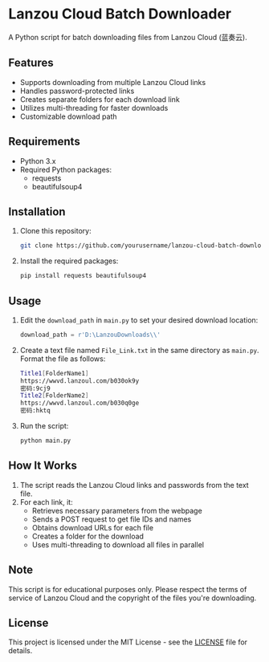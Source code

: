 # Lanzou Cloud Batch Downloader

A Python script for batch downloading files from Lanzou Cloud (蓝奏云).

## Features

- Supports downloading from multiple Lanzou Cloud links
- Handles password-protected links
- Creates separate folders for each download link
- Utilizes multi-threading for faster downloads
- Customizable download path

## Requirements

- Python 3.x
- Required Python packages:
  - requests
  - beautifulsoup4

## Installation

1. Clone this repository:
   ```bash
   git clone https://github.com/yourusername/lanzou-cloud-batch-downloader.git
   ```
2. Install the required packages:
   ```bash
   pip install requests beautifulsoup4
   ```

## Usage

1. Edit the `download_path` in `main.py` to set your desired download location:
   ```python
   download_path = r'D:\LanzouDownloads\\'
   ```

2. Create a text file named `File_Link.txt` in the same directory as `main.py`. Format the file as follows:
   ```bash
   Title1[FolderName1]
   https://wwvd.lanzoul.com/b030ok9y
   密码:9cj9
   Title2[FolderName2]
   https://wwvd.lanzoul.com/b030q0ge
   密码:hktq
   ```

3. Run the script:
   ```bash
   python main.py
   ```

## How It Works

1. The script reads the Lanzou Cloud links and passwords from the text file.
2. For each link, it:
   - Retrieves necessary parameters from the webpage
   - Sends a POST request to get file IDs and names
   - Obtains download URLs for each file
   - Creates a folder for the download
   - Uses multi-threading to download all files in parallel

## Note

This script is for educational purposes only. Please respect the terms of service of Lanzou Cloud and the copyright of the files you're downloading.

## License

This project is licensed under the MIT License - see the [LICENSE](LICENSE) file for details.